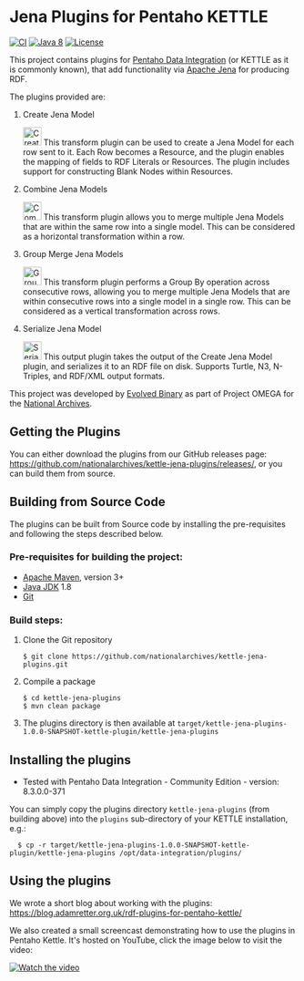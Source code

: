 # Jena Plugins for Pentaho KETTLE

[![CI](https://github.com/nationalarchives/kettle-jena-plugins/workflows/CI/badge.svg)](https://github.com/nationalarchives/kettle-jena-plugins/actions?query=workflow%3ACI)
[![Java 8](https://img.shields.io/badge/java-8+-blue.svg)](https://adoptopenjdk.net/)
[![License](https://img.shields.io/badge/license-MIT-blue.svg)](https://opensource.org/licenses/MIT)

This project contains plugins for [Pentaho Data Integration](https://github.com/pentaho/pentaho-kettle) (or KETTLE as it is commonly known),
that add functionality via [Apache Jena](https://jena.apache.org/) for producing RDF.

The plugins provided are:
1. Create Jena Model
   
    <img alt="Create Jena Model Icon" src="https://raw.githubusercontent.com/nationalarchives/kettle-jena-plugins/main/src/main/resources/JenaModelStep.svg" width="32"/>
    This transform plugin can be used to create a Jena Model for each row sent to it. Each Row becomes a Resource, and the plugin enables the mapping of fields to RDF Literals or Resources.
    The plugin includes support for constructing Blank Nodes within Resources.

2. Combine Jena Models
    
    <img alt="Combine Jena Models Icon" src="https://raw.githubusercontent.com/nationalarchives/kettle-jena-plugins/main/src/main/resources/JenaCombineStep.svg" width="32"/>
    This transform plugin allows you to merge multiple Jena Models that are within the same row into a single model. This can be considered as a horizontal transformation within a row.

2. Group Merge Jena Models

    <img alt="Group Merge Jena Models Icon" src="https://raw.githubusercontent.com/nationalarchives/kettle-jena-plugins/main/src/main/resources/JenaGroupMergeStep.svg" width="32"/>
    This transform plugin performs a Group By operation across consecutive rows, allowing you to merge multiple Jena Models that are within consecutive rows into a single model in a single row.
    This can be considered as a vertical transformation across rows.

4. Serialize Jena Model
    
    <img alt="Serialize Jena Model Icon" src="https://raw.githubusercontent.com/nationalarchives/kettle-jena-plugins/main/src/main/resources/JenaSerializerStep.svg" width="32"/>
    This output plugin takes the output of the Create Jena Model plugin, and serializes it to an RDF file on disk. Supports Turtle, N3, N-Triples, and RDF/XML output formats.

This project was developed by [Evolved Binary](https://evolvedbinary.com) as part of Project OMEGA for the [National Archives](https://nationalarchives.gov.uk).

## Getting the Plugins

You can either download the plugins from our GitHub releases page: https://github.com/nationalarchives/kettle-jena-plugins/releases/, or you can build them from source.

## Building from Source Code
The plugins can be built from Source code by installing the pre-requisites and following the steps described below.

### Pre-requisites for building the project:
* [Apache Maven](https://maven.apache.org/), version 3+
* [Java JDK](https://adoptopenjdk.net/) 1.8
* [Git](https://git-scm.com)

### Build steps:
1. Clone the Git repository
    ```
    $ git clone https://github.com/nationalarchives/kettle-jena-plugins.git
    ```

2. Compile a package
    ```
    $ cd kettle-jena-plugins
    $ mvn clean package
    ```
    
3. The plugins directory is then available at `target/kettle-jena-plugins-1.0.0-SNAPSHOT-kettle-plugin/kettle-jena-plugins`


## Installing the plugins
* Tested with Pentaho Data Integration - Community Edition - version: 8.3.0.0-371

You can simply copy the plugins directory `kettle-jena-plugins` (from building above) into the `plugins` sub-directory of your KETTLE installation, e.g.:
```
  $ cp -r target/kettle-jena-plugins-1.0.0-SNAPSHOT-kettle-plugin/kettle-jena-plugins /opt/data-integration/plugins/
```

## Using the plugins
We wrote a short blog about working with the plugins: https://blog.adamretter.org.uk/rdf-plugins-for-pentaho-kettle/

We also created a small screencast demonstrating how to use the plugins in Pentaho Kettle. It's hosted on YouTube, click the image below to visit the video:

[![Watch the video](https://img.youtube.com/vi/2uqG_z2Qy9g/maxresdefault.jpg)](https://www.youtube.com/embed/2uqG_z2Qy9g)
